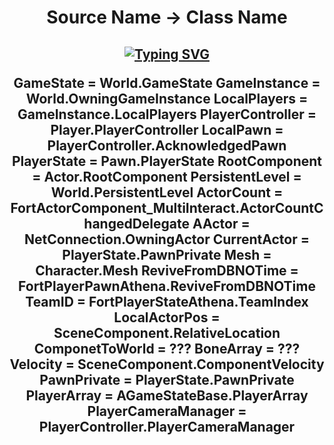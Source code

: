 <h1 align="center">
Source Name -> Class Name

  
  <h2 align="center">
    
[![Typing SVG](https://readme-typing-svg.herokuapp.com?duration=3000&center=true&width=450&lines=FortniteClient-Win64-Shipping.exe;IRP_MJ_FLUSH_BUFFERS;GetIndexByFName;POV:+Your+Using+PEAuth.sys;soarcheats.xyz)](https://git.io/typing-svg)
    

GameState            =          World.GameState
GameInstance         =          World.OwningGameInstance
LocalPlayers         =          GameInstance.LocalPlayers
PlayerController     =          Player.PlayerController
LocalPawn            =          PlayerController.AcknowledgedPawn
PlayerState          =          Pawn.PlayerState
RootComponent        =          Actor.RootComponent
PersistentLevel      =          World.PersistentLevel
ActorCount           =          FortActorComponent_MultiInteract.ActorCountChangedDelegate
AActor               =          NetConnection.OwningActor
CurrentActor         =          PlayerState.PawnPrivate
Mesh                 =          Character.Mesh
ReviveFromDBNOTime   =          FortPlayerPawnAthena.ReviveFromDBNOTime
TeamID               =          FortPlayerStateAthena.TeamIndex 
LocalActorPos        =          SceneComponent.RelativeLocation
ComponetToWorld      =          ???
BoneArray            =          ???  
Velocity             =          SceneComponent.ComponentVelocity
PawnPrivate          =          PlayerState.PawnPrivate
PlayerArray          =          AGameStateBase.PlayerArray
PlayerCameraManager  =          PlayerController.PlayerCameraManager
    </p>
    
    
    
    
    
    
    

